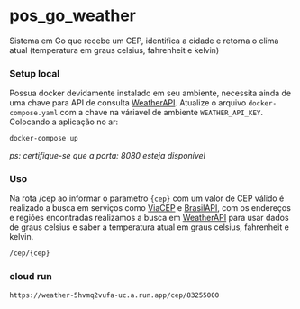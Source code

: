# pos_go_weather
Sistema em Go que recebe um CEP, identifica a cidade e retorna o clima atual (temperatura em graus celsius, fahrenheit e kelvin)

### Setup local
Possua docker devidamente instalado em seu ambiente, necessita ainda de uma chave para API de consulta [WeatherAPI](http://weatherapi.com). Atualize o arquivo `docker-compose.yaml` com a chave na váriavel de ambiente `WEATHER_API_KEY`.
Colocando a aplicação no ar:
```sh
docker-compose up
```
*ps: certifique-se que a porta: 8080 esteja disponível*

### Uso
Na rota /cep ao informar o parametro `{cep}` com um valor de CEP válido é realizado a busca em serviços como [ViaCEP](https://viacep.com.br/) e [BrasilAPI](https://brasilapi.com.br), com os endereços e regiões encontradas realizamos a busca em [WeatherAPI](http://weatherapi.com) para usar dados de graus celsius e saber a temperatura atual em graus celsius, fahrenheit e kelvin.
```sh
/cep/{cep}
```

### cloud run
```sh
https://weather-5hvmq2vufa-uc.a.run.app/cep/83255000
```
